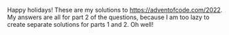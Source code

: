 Happy holidays! These are my solutions to https://adventofcode.com/2022. My answers are all for part 2 of the questions,
because I am too lazy to create separate solutions for parts 1 and 2. Oh well!
